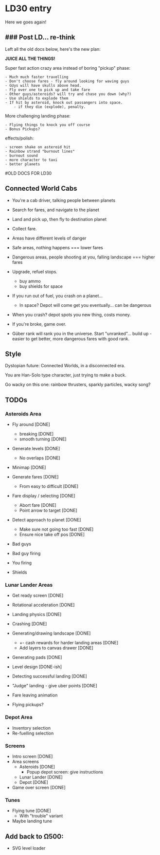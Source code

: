 # LD30 entry

Here we goes again!

## ### Post LD... re-think

Left all the old docs below, here's the new plan:

**JUICE ALL THE THINGS!**

Super fast action crazy area instead of boring "pickup" phase:
	
	- Much much faster travelling
	- Don't choose fares - fly around looking for waving guys
	- GUys will have skulls above head.
	- Fly over one to pick up and take fare
	- Other guys/asteroids? will try and chase you down (why?)
	- Use shields to explode them
	- If hit by asteroid, knock out passangers into space.
		- if they die (explode), penalty.

More challenging landing phase:
	
	- Flying things to knock you off course
	- Bonus Pickups?

effects/polish:

	- screen shake on asteroid hit
	- Rainbow strand "burnout lines"
	- burnout sound
	- more character to taxi
	- better planets

#OLD DOCS FOR LD30

## Connected World Cabs

- You're a cab driver, talking people between planets
- Search for fares, and navigate to the planet
- Land and pick up, then fly to destination planet
- Collect fare.

- Areas have different levels of danger
- Safe areas, nothing happens === lower fares
- Dangerous areas, people shooting at you, falling landscape === higher fares

- Upgrade, refuel stops.
	- buy ammo
	- buy shields for space

- If you run out of fuel, you crash on a planet... 
	- In space? Depot will come get you eventually... can be dangerous
- When you crash? depot spots you new thing, costs money. 

- If you're broke, game over.

- Güber rank will rank you in the universe. Start "unranked"... build up - easier to get better, more dangerous fares with good rank.

## Style

Dystopian future: Connected Worlds, in a disconnected era.

You are Han-Solo type character, just trying to make a buck. 

Go wacky on this one: rainbow thrusters, sparkly particles, wacky song?


## TODOs

### Asteroids Area

* Fly around [DONE]
	* breaking [DONE]
	* smooth turning [DONE]
* Generate levels [DONE]
	* No overlaps [DONE]
* Minimap [DONE]
* Generate fares [DONE]
	* From easy to difficult [DONE]
* Fare display / selecting [DONE]
	* Abort fare [DONE]
	* Point arrow to target [DONE]
* Detect approach to planet [DONE]
	* Make sure not going too fast [DONE]
	* Ensure nice take off pos [DONE]

* Bad guys
* Bad guy firing
* You firing
* Shields

### Lunar Lander Areas

* Get ready screen [DONE]
* Rotational acceleration [DONE]
* Landing physics [DONE]
* Crashing [DONE]
* Generating/drawing landscape [DONE]
	* +- cash rewards for harder landing areas [DONE]
	* Add layers to canvas drawer [DONE]
* Generating pads [DONE]
* Level design [DONE-ish]
* Detecting successful landing [DONE]
* "Judge" landing - give uber points [DONE]

* Fare leaving animation
* Flying pickups?

### Depot Area

* Inventory selection
* Re-fuelling selection

### Screens

* Intro screen [DONE]
* Area screens 
	* Asteroids [DONE]
		* Popup depot screen: give instructions
	* Lunar Lander [DONE]
	* Depot [DONE]
* Game over screen [DONE]

### Tunes

* Flying tune [DONE]
	* With "trouble" variant
* Maybe landing tune


## Add back to Ω500:

* SVG level loader

